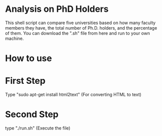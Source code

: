 # Analysis on PhD Holders

This shell script can compare five universities based on how many faculty members they have, the total number of Ph.D. holders, and the percentage of them. You can download the ".sh" file from here and run to your own machine. 

# How to use

# First Step
Type "sudo apt-get install html2text" (For converting HTML to text) 

# Second Step
type "./run.sh" (Execute the file) 
